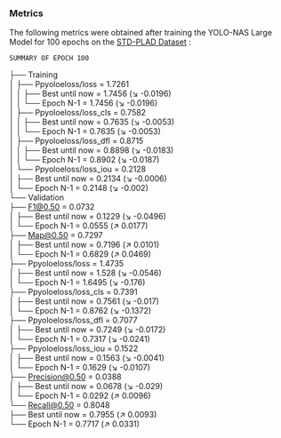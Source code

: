 ### Metrics 
The following metrics were obtained after training the YOLO-NAS Large Model for 100 epochs on the [STD-PLAD Dataset](https://drive.google.com/file/d/1KsNziErZ5ZRuWBpwUS5nlTnb8CcB2uQp/view) :
<br/>

    SUMMARY OF EPOCH 100
├── Training<br/>
│   ├── Ppyoloeloss/loss = 1.7261<br/>
│   │   ├── Best until now = 1.7456 (↘ -0.0196)<br/>
│   │   └── Epoch N-1      = 1.7456 (↘ -0.0196)<br/>
│   ├── Ppyoloeloss/loss_cls = 0.7582<br/>
│   │   ├── Best until now = 0.7635 (↘ -0.0053)<br/>
│   │   └── Epoch N-1      = 0.7635 (↘ -0.0053)<br/>
│   ├── Ppyoloeloss/loss_dfl = 0.8715<br/>
│   │   ├── Best until now = 0.8898 (↘ -0.0183)<br/>
│   │   └── Epoch N-1      = 0.8902 (↘ -0.0187)<br/>
│   └── Ppyoloeloss/loss_iou = 0.2128<br/>
│       ├── Best until now = 0.2134 (↘ -0.0006)<br/>
│       └── Epoch N-1      = 0.2148 (↘ -0.002)<br/>
└── Validation<br/>
    ├── F1@0.50 = 0.0732<br/>
    │   ├── Best until now = 0.1229 (↘ -0.0496)<br/>
    │   └── Epoch N-1      = 0.0555 (↗ 0.0177)<br/>
    ├── Map@0.50 = 0.7297<br/>
    │   ├── Best until now = 0.7196 (↗ 0.0101)<br/>
    │   └── Epoch N-1      = 0.6829 (↗ 0.0469)<br/>
    ├── Ppyoloeloss/loss = 1.4735<br/>
    │   ├── Best until now = 1.528  (↘ -0.0546)<br/>
    │   └── Epoch N-1      = 1.6495 (↘ -0.176)<br/>
    ├── Ppyoloeloss/loss_cls = 0.7391<br/>
    │   ├── Best until now = 0.7561 (↘ -0.017)<br/>
    │   └── Epoch N-1      = 0.8762 (↘ -0.1372)<br/>
    ├── Ppyoloeloss/loss_dfl = 0.7077<br/>
    │   ├── Best until now = 0.7249 (↘ -0.0172)<br/>
    │   └── Epoch N-1      = 0.7317 (↘ -0.0241)<br/>
    ├── Ppyoloeloss/loss_iou = 0.1522<br/>
    │   ├── Best until now = 0.1563 (↘ -0.0041)<br/>
    │   └── Epoch N-1      = 0.1629 (↘ -0.0107)<br/>
    ├── Precision@0.50 = 0.0388<br/>
    │   ├── Best until now = 0.0678 (↘ -0.029)<br/>
    │   └── Epoch N-1      = 0.0292 (↗ 0.0096)<br/>
    └── Recall@0.50 = 0.8048<br/>
        ├── Best until now = 0.7955 (↗ 0.0093)<br/>
        └── Epoch N-1      = 0.7717 (↗ 0.0331)<br/>
